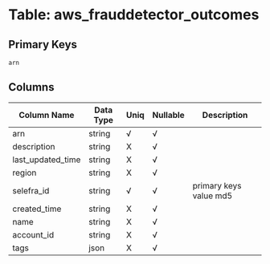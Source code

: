 # Table: aws_frauddetector_outcomes

## Primary Keys 

```
arn
```


## Columns 

|  Column Name   |  Data Type  | Uniq | Nullable | Description | 
|  ----  | ----  | ----  | ----  | ---- | 
| arn | string | √ | √ |  | 
| description | string | X | √ |  | 
| last_updated_time | string | X | √ |  | 
| region | string | X | √ |  | 
| selefra_id | string | √ | √ | primary keys value md5 | 
| created_time | string | X | √ |  | 
| name | string | X | √ |  | 
| account_id | string | X | √ |  | 
| tags | json | X | √ |  | 


